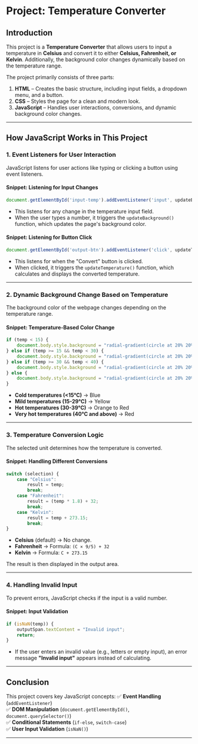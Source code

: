 # **Project: Temperature Converter**

## Introduction
This project is a **Temperature Converter** that allows users to input a temperature in **Celsius** and convert it to either **Celsius, Fahrenheit, or Kelvin**. Additionally, the background color changes dynamically based on the temperature range.

The project primarily consists of three parts:
1. **HTML** – Creates the basic structure, including input fields, a dropdown menu, and a button.
2. **CSS** – Styles the page for a clean and modern look.
3. **JavaScript** – Handles user interactions, conversions, and dynamic background color changes.

---

## **How JavaScript Works in This Project**

### **1. Event Listeners for User Interaction**
JavaScript listens for user actions like typing or clicking a button using event listeners.

#### **Snippet: Listening for Input Changes**
```js
document.getElementById('input-temp').addEventListener('input', updateBackground);
```
- This listens for any change in the temperature input field.
- When the user types a number, it triggers the `updateBackground()` function, which updates the page's background color.

#### **Snippet: Listening for Button Click**
```js
document.getElementById('output-btn').addEventListener('click', updateTemperature);
```
- This listens for when the "Convert" button is clicked.
- When clicked, it triggers the `updateTemperature()` function, which calculates and displays the converted temperature.

---

### **2. Dynamic Background Change Based on Temperature**
The background color of the webpage changes depending on the temperature range.

#### **Snippet: Temperature-Based Color Change**
```js
if (temp < 15) {
    document.body.style.background = "radial-gradient(circle at 20% 20%, #ffffff, #1ca0ff)"; // Cold
} else if (temp >= 15 && temp < 30) {
    document.body.style.background = "radial-gradient(circle at 20% 20%, #ffffff, #fff042)"; // Warm
} else if (temp >= 30 && temp < 40) {
    document.body.style.background = "radial-gradient(circle at 20% 20%, #ffdf42, #ff2212)"; // Hot
} else {
    document.body.style.background = "radial-gradient(circle at 20% 20%, #ff0000, #ff0000)"; // Very Hot
}
```
- **Cold temperatures (<15°C)** → Blue
- **Mild temperatures (15-29°C)** → Yellow
- **Hot temperatures (30-39°C)** → Orange to Red
- **Very hot temperatures (40°C and above)** → Red

---

### **3. Temperature Conversion Logic**
The selected unit determines how the temperature is converted.

#### **Snippet: Handling Different Conversions**
```js
switch (selection) {
    case "Celsius":
        result = temp;
        break;
    case "Fahrenheit":
        result = (temp * 1.8) + 32;
        break;
    case "Kelvin":
        result = temp + 273.15;
        break;
}
```
- **Celsius** (default) → No change.
- **Fahrenheit** → Formula: `(C × 9/5) + 32`
- **Kelvin** → Formula: `C + 273.15`

The result is then displayed in the output area.

---

### **4. Handling Invalid Input**
To prevent errors, JavaScript checks if the input is a valid number.

#### **Snippet: Input Validation**
```js
if (isNaN(temp)) {
    outputSpan.textContent = "Invalid input";
    return;
}
```
- If the user enters an invalid value (e.g., letters or empty input), an error message **"Invalid input"** appears instead of calculating.

---

## **Conclusion**
This project covers key JavaScript concepts:
✅ **Event Handling** (`addEventListener`)  
✅ **DOM Manipulation** (`document.getElementById()`, `document.querySelector()`)  
✅ **Conditional Statements** (`if-else`, `switch-case`)  
✅ **User Input Validation** (`isNaN()`)

---